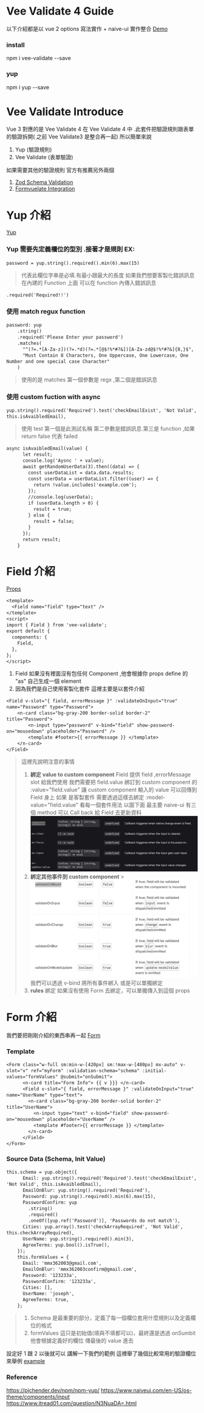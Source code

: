 # Vee Validate 4 Guide

以下介紹都是以 vue 2 options 寫法實作 + naive-ui 實作整合
[Demo](https://vue-menu.herokuapp.com/)

### install

npm i vee-validate --save

### yup

npm i yup --save

# Vee Validate Introduce

Vue 3 對應的是 Vee Validate 4
在 Vee Validate 4 中 .此套件把驗證規則跟表單的驗證拆開( 之前 Vee Validate3 是整合再一起)
所以簡單來說

1. Yup (驗證規則)
2. Vee Validate (表單驗證)

如果需要其他的驗證規則 官方有推薦另外兩個

1. [Zod Schema Validation](https://vee-validate.logaretm.com/v4/integrations/zod-schema-validation)
2. [Formvuelate Integration](https://vee-validate.logaretm.com/v4/integrations/formvuelate)

# Yup 介紹

[Yup](https://github.com/jquense/yup)

### Yup 需要先定義欄位的型別 .接著才是規則 EX:

```
password = yup.string().required().min(6).max(15)
```

> 代表此欄位字串是必填.有最小跟最大的長度
> 如果我們想要客製化錯誤訊息在內建的 Function 上面 可以在 function 內傳入錯誤訊息

```
.required('Required!!')
```

### 使用 match regux function

```
password: yup
    .string()
    .required('Please Enter your password')
    .matches(
      "^(?=.*[A-Za-z])(?=.*d)(?=.*[@$!%*#?&])[A-Za-zd@$!%*#?&]{8,}$",
      "Must Contain 8 Characters, One Uppercase, One Lowercase, One Number and one special case Character"
    )
```

> 使用的是 matches 第一個參數是 regx ,第二個是錯誤訊息

### 使用 custom fuction with async

```
yup.string().required('Required').test('checkEmailExist', 'Not Valid', this.isAvaibledEmail),
```

> 使用 test 第一個是此測試名稱 第二參數是錯誤訊息.第三是 function ,如果 return false 代表 failed

```
async isAvaibledEmail(value) {
      let result;
      console.log('Aysnc ' + value);
      await getRandomUserData(3).then((data) => {
        const userDataList = data.data.results;
        const userData = userDataList.filter((user) => {
          return !value.includes('example.com');
        });
        //console.log(userData);
        if (userData.length > 0) {
          result = true;
        } else {
          result = false;
        }
      });
      return result;
    }
```

# Field 介紹

[Props](https://vee-validate.logaretm.com/v4/api/field#props)

```
<template>
  <Field name="field" type="text" />
</template>
<script>
import { Field } from 'vee-validate';
export default {
  components: {
    Field,
  },
};
</script>
```

1. Field 如果沒有裡面沒有包任何 Component ,他會根據你 props define 的 "as" 自己生成一個 element
2. 因為我們是自己使用客製化套件 這裡主要是以套件介紹

```
<Field v-slot="{ field, errorMessage }" :validateOnInput="true" name="Password" type="Password">
    <n-card class="bg-gray-200 border-solid border-2" title="Password">
        <n-input type="password" v-bind="field" show-password-on="mousedown" placeholder="Password" />
        <template #footer>{{ errorMessage }} </template>
    </n-card>
</Field>
```

> 這裡先說明注意的事情
>
> 1. **綁定 value to custom component**
>    Field 提供 field ,errorMessage slot 給我們使用 我們需要把 field.value 綁訂到 custom component 的
>    :value="field.value" 讓 custom component 輸入的 value 可以回傳到 Field 身上 如果
>    是客製套件 需要透過這樣去綁定 :model-value="field.value" 看每一個套件用法
>    以圖下面 最主要 naive-ui 有三個 method 可以 Call back 給 Field 去更新資料
>    ![image info](./img/3.jpg)
> 2. **綁定其他事件到 custom component** > ![image info](./img/4.jpg)
>    我們可以透過 v-bind 將所有事件綁入 或是可以單獨綁定
> 3. **rules** 綁定
>    如果沒有使用 Form 去綁定，可以單獨傳入到這個 props

# Form 介紹

我們要把剛剛介紹的東西串再一起
[Form](https://vee-validate.logaretm.com/v4/api/form#slots)

### Template

```
<Form class="w-full sm:min-w-[420px] sm:!max-w-[480px] mx-auto" v-slot="v" ref="myForm" :validation-schema="schema" :initial-values="formValues" @submit="onSubmit">
      <n-card title="Form Info"> {{ v }}} </n-card>
      <Field v-slot="{ field, errorMessage }" :validateOnInput="true" name="UserName" type="text">
        <n-card class="bg-gray-200 border-solid border-2" title="UserName">
          <n-input type="text" v-bind="field" show-password-on="mousedown" placeholder="UserName" />
          <template #footer>{{ errorMessage }} </template>
        </n-card>
      </Field>
</Form>
```

### Source Data (Schema, Init Value)

```
this.schema = yup.object({
      Email: yup.string().required('Required').test('checkEmailExist', 'Not Valid', this.isAvaibledEmail),
      EmailOnBlur: yup.string().required('Required'),
      Password: yup.string().required().min(6).max(15),
      PasswordConfirm: yup
        .string()
        .required()
        .oneOf([yup.ref('Password')], 'Passwords do not match'),
      Cities: yup.array().test('checkArrayRequired', 'Not Valid', this.checkArrayRequired),
      UserName: yup.string().required().min(3),
      AgreeTerms: yup.bool().isTrue(),
    });
    this.formValues = {
      Email: 'mmx362003@gmail.com',
      EmailOnBlur: 'mmx362003confirm@gmail.com',
      Password: '123233a',
      PasswordConfirm: '123233a',
      Cities: [],
      UserName: 'joseph',
      AgreeTerms: true,
    };
```

> 1. Schema 是最重要的部分，定義了每一個欄位套用什麼規則以及定義欄位的格式
> 2. formValues 這只是初始值(填與不填都可以)，最終還是透過 onSumbit 他會根據定義好的欄位 傳最後的 value 進去

設定好 1 跟 2 以後就可以
講解一下我們的範例
這裡舉了幾個比較常用的驗證欄位來舉例
[example](https://github.com/Josephmtsai/vue_menu/blob/master/src/views/VeeValidate.vue)

### Reference

https://pjchender.dev/npm/npm-yup/
https://www.naiveui.com/en-US/os-theme/components/input
https://www.itread01.com/question/N3NuaDA=.html
